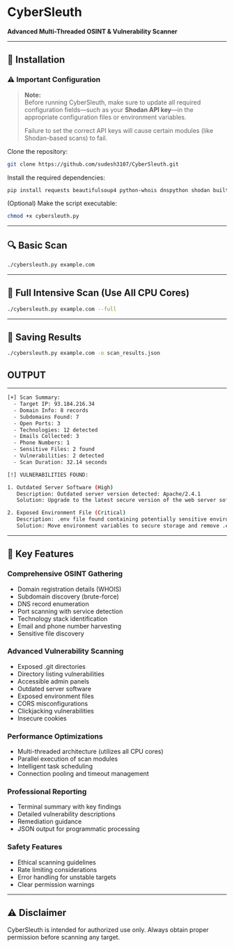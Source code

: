 # CyberSleuth
**Advanced Multi-Threaded OSINT & Vulnerability Scanner**

---

## 🚀 Installation

### ⚠️ Important Configuration

> **Note:**  
> Before running CyberSleuth, make sure to update all required configuration fields—such as your **Shodan API key**—in the appropriate configuration files or environment variables.  
>  
> Failure to set the correct API keys will cause certain modules (like Shodan-based scans) to fail.

Clone the repository:
```bash
git clone https://github.com/sudesh3107/CyberSleuth.git
```

Install the required dependencies:
```bash
pip install requests beautifulsoup4 python-whois dnspython shodan builtwith
```



(Optional) Make the script executable:
```bash
chmod +x cybersleuth.py
```

---

## 🔍 Basic Scan

```bash
./cybersleuth.py example.com
```

---

## 💪 Full Intensive Scan (Use All CPU Cores)

```bash
./cybersleuth.py example.com --full
```

---

## 💾 Saving Results

```bash
./cybersleuth.py example.com -o scan_results.json
```
## OUTPUT

---

```bash
[+] Scan Summary:
  - Target IP: 93.184.216.34
  - Domain Info: 8 records
  - Subdomains Found: 7
  - Open Ports: 3
  - Technologies: 12 detected
  - Emails Collected: 3
  - Phone Numbers: 1
  - Sensitive Files: 2 found
  - Vulnerabilities: 2 detected
  - Scan Duration: 32.14 seconds

[!] VULNERABILITIES FOUND:

1. Outdated Server Software (High)
   Description: Outdated server version detected: Apache/2.4.1
   Solution: Upgrade to the latest secure version of the web server software

2. Exposed Environment File (Critical)
   Description: .env file found containing potentially sensitive environment variables
   Solution: Move environment variables to secure storage and remove .env from web root
```

---

## 🌟 Key Features

### Comprehensive OSINT Gathering
- Domain registration details (WHOIS)
- Subdomain discovery (brute-force)
- DNS record enumeration
- Port scanning with service detection
- Technology stack identification
- Email and phone number harvesting
- Sensitive file discovery

### Advanced Vulnerability Scanning
- Exposed .git directories
- Directory listing vulnerabilities
- Accessible admin panels
- Outdated server software
- Exposed environment files
- CORS misconfigurations
- Clickjacking vulnerabilities
- Insecure cookies

### Performance Optimizations
- Multi-threaded architecture (utilizes all CPU cores)
- Parallel execution of scan modules
- Intelligent task scheduling
- Connection pooling and timeout management

### Professional Reporting
- Terminal summary with key findings
- Detailed vulnerability descriptions
- Remediation guidance
- JSON output for programmatic processing

### Safety Features
- Ethical scanning guidelines
- Rate limiting considerations
- Error handling for unstable targets
- Clear permission warnings



---

## ⚠️ Disclaimer

CyberSleuth is intended for authorized use only. Always obtain proper permission before scanning any target.
